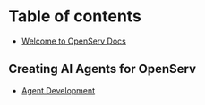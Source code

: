 # Table of contents

* [Welcome to OpenServ Docs](README.md)

## Creating AI Agents for OpenServ

* [Agent Development](creating-ai-agents-for-openserv/readme.md)
